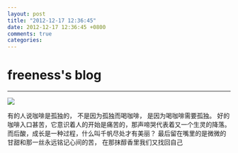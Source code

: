```yaml
---
layout: post
title: "2012-12-17 12:36:45"
date: 2012-12-17 12:36:45 +0800
comments: true
categories: 
---
```


# freeness's blog

----------

![](http://okqmqrbgo.bkt.clouddn.com/201212171236451.jpg)

>
有的人说咖啡是孤独的， 不是因为孤独而喝咖啡， 是因为喝咖啡需要孤独。 好的咖啡入口甚苦，它意识着人的开始是痛苦的，那声啼哭代表着又一个生灵的降落。 而后酸，成长是一种过程，什么叫千帆尽处才有美丽？ 最后留在嘴里的是微微的甘甜和那一丝永远铭记心间的苦， 在那抹醇香里我们又找回自己